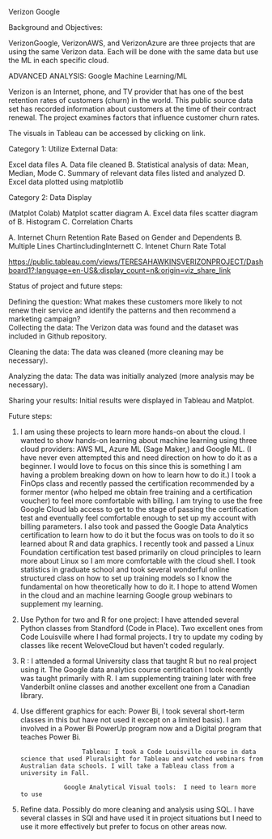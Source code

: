 Verizon Google

Background and Objectives:

VerizonGoogle, VerizonAWS, and VerizonAzure are three projects that are using the same Verizon data. 
Each will be done with the same data but use the ML in each specific cloud. 

ADVANCED ANALYSIS:
Google Machine Learning/ML        
 
 

Verizon is an Internet, phone, and TV provider that has one of the best retention rates of customers (churn) in the world. This public source data set has recorded information about customers at the time of their contract renewal. The project examines factors that influence customer churn rates.


The visuals in Tableau can be accessed by clicking on link.




Category 1: Utilize External Data:

Excel data files A. Data file cleaned B. Statistical analysis of data: Mean, Median, Mode C. Summary of relevant data files listed and analyzed D. Excel data plotted using matplotlib

Category 2: Data Display

(Matplot Colab) Matplot scatter diagram A. Excel data files scatter diagram of B. Histogram C. Correlation Charts

  A. Internet Churn Retention Rate Based on Gender and Dependents B. Multiple Lines ChartincludingInternett C. Intenet Churn Rate Total


https://public.tableau.com/views/TERESAHAWKINSVERIZONPROJECT/Dashboard1?:language=en-US&:display_count=n&:origin=viz_share_link




Status of project and future steps:

Defining the question:  What  makes these customers more likely to not renew their service and identify the patterns and then recommend a marketing campaign?                             
Collecting the data:      The Verizon data was found and the dataset was included in Github repository.

Cleaning the data:        The data was cleaned (more cleaning may be necessary).

Analyzing the data:       The data was initially analyzed (more analysis may be necessary).

Sharing your results:      Initial results were displayed in Tableau and Matplot. 


Future steps:            

  
 1.  I am using these projects to learn more hands-on about the cloud.  I wanted to show hands-on learning about machine learning using three cloud providers:  AWS ML, Azure ML (Sage Maker,) and Google ML.  (I have never even attempted this and need direction on how to do it as a beginner. I would love to focus on this since this is something I am having a problem breaking down on how to learn how to do it.)   I took a FinOps class and recently passed the certification recommended by a former mentor (who helped me obtain free training and a certification voucher)  to feel more comfortable with billing.   I am trying to use the free Google Cloud lab access to get to the stage of passing the certification test and eventually feel comfortable enough to set up my account with billing parameters.  I also took and passed the Google Data Analytics certification to learn how to do it but the focus was on tools to do it so learned about R and data graphics.  I recently took and passed a Linux Foundation certification test based primarily on cloud principles to learn more about Linux so I am more comfortable with the cloud shell.  I took statistics in graduate school and took several wonderful online structured class on how to set up training models so I know the fundamental on how theoretically how to do it.  I hope to attend Women in the cloud and an machine learning Google group webinars to supplement my learning.  
      


 3. Use Python for two and R for one project:   I have attended several Python classes from Standford (Code in Place).  Two excellent ones from Code Louisville where I had formal projects.  I  try to update my coding by classes like recent WeloveCloud but haven't coded regularly.
 4.  R : I attended a formal University class that taught R but no real project using it.  The Google data analytics course certification I took recently was taught primarily with R.  I am supplementing training later with free Vanderbilt online classes and another excellent one from a Canadian library.
 5.  Use different graphics for each:
                          Power Bi,  I took several short-term classes in this but have not used it except on a  limited basis).
                          I am involved in a Power Bi PowerUp program now and a Digital program that teaches Power Bi.  
                         
                          Tableau: I took a Code Louisville course in data science that used Pluralsight for Tableau and watched webinars from Australian data schools. I will take a Tableau class from a university in Fall.

                     Google Analytical Visual tools:  I need to learn more to use



     
     






 7.  Refine data. Possibly do more cleaning and analysis using SQL. I have several classes in SQl and have used it in project situations but I need to use it more effectively but prefer to focus on other areas now.




